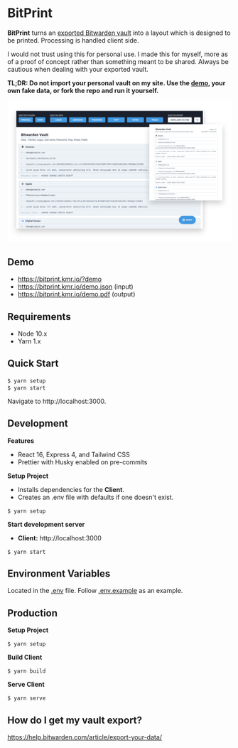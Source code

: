 # BitPrint

**BitPrint** turns an [exported Bitwarden vault](https://help.bitwarden.com/article/export-your-data/) into a layout which is designed to be printed. Processing is handled client side.

I would not trust using this for personal use. I made this for myself, more as of a proof of concept rather than something meant to be shared. Always be cautious when dealing with your exported vault.

**TL;DR: Do not import your personal vault on my site. Use the [demo](https://bitprint.kmr.io/?demo), your own fake data, or fork the repo and run it yourself.**

![Screenshot](.github/screenshot.png)

## Demo

- https://bitprint.kmr.io/?demo
- https://bitprint.kmr.io/demo.json (input)
- https://bitprint.kmr.io/demo.pdf (output)

## Requirements

- Node 10.x
- Yarn 1.x

## Quick Start

```
$ yarn setup
$ yarn start
```

Navigate to http://localhost:3000.

## Development

**Features**

- React 16, Express 4, and Tailwind CSS
- Prettier with Husky enabled on pre-commits

**Setup Project**

- Installs dependencies for the **Client**.
- Creates an .env file with defaults if one doesn't exist.

```
$ yarn setup
```

**Start development server**

- **Client:** http://localhost:3000

```
$ yarn start
```

## Environment Variables

Located in the [.env](.env) file. Follow [.env.example](.env.example) as an example.

## Production

**Setup Project**

```
$ yarn setup
```

**Build Client**

```
$ yarn build
```

**Serve Client**

```
$ yarn serve
```

## How do I get my vault export?

https://help.bitwarden.com/article/export-your-data/
